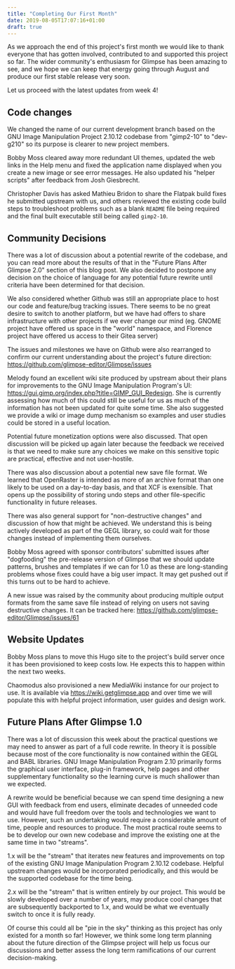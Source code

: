 ```yaml
---
title: "Completing Our First Month"
date: 2019-08-05T17:07:16+01:00
draft: true
---
```

As we approach the end of this project's first month we would like to thank everyone that has gotten involved, contributed to and supported this project so far. The wider community's enthusiasm for Glimpse has been amazing to see, and we hope we can keep that energy going through August and produce our first stable release very soon.

Let us proceed with the latest updates from week 4!

## Code changes
We changed the name of our current development branch based on the GNU Image Manipulation Project 2.10.12 codebase from "gimp2-10" to "dev-g210" so its purpose is clearer to new project members.

Bobby Moss cleared away more redundant UI themes, updated the web links in the Help menu and fixed the application name displayed when you create a new image or see error messages. He also updated his "helper scripts" after feedback from Josh Giesbrecht.

Christopher Davis has asked Mathieu Bridon to share the Flatpak build fixes he submitted upstream with us, and others reviewed the existing code build steps to troubleshoot problems such as a blank `README` file being required and the final built executable still being called `gimp2-10`.

## Community Decisions
There was a lot of discussion about a potential rewrite of the codebase, and you can read more about the results of that in the "Future Plans After Glimpse 2.0" section of this blog post. We also decided to postpone any decision on the choice of language for any potential future rewrite until criteria have been determined for that decision.

We also considered whether Github was still an appropriate place to host our code and feature/bug tracking issues. There seems to be no great desire to switch to another platform, but we have had offers to share infrastructure with other projects if we ever change our mind (eg. GNOME project have offered us space in the "world" namespace, and Florence project have offered us access to their Gitea server)

The issues and milestones we have on Github were also rearranged to confirm our current understanding about the project's future direction: https://github.com/glimpse-editor/Glimpse/issues

Melody found an excellent wiki site produced by upstream about their plans for improvements to the GNU Image Manipulation Program's UI: https://gui.gimp.org/index.php?title=GIMP_GUI_Redesign. She is currently assessing how much of this could still be useful for us as much of the information has not been updated for quite some time. She also suggested we provide a wiki or image dump mechanism so examples and user studies could be stored in a useful location.

Potential future monetization options were also discussed. That open discussion will be picked up again later because the feedback we received is that we need to make sure any choices we make on this sensitive topic are practical, effective and not user-hostile.

There was also discussion about a potential new save file format. We learned that OpenRaster is intended as more of an archive format than one likely to be used on a day-to-day basis, and that XCF is exensible. That opens up the possibility of storing undo steps and other file-specific functionality in future releases.

There was also general support for "non-destructive changes" and discussion of how that might be achieved. We understand this is being actively developed as part of the GEGL library, so could wait for those changes instead of implementing them ourselves.

Bobby Moss agreed with sponsor contributors' submitted issues after "dogfooding" the pre-release version of Glimpse that we should update patterns, brushes and templates if we can for 1.0 as these are long-standing problems whose fixes could have a big user impact. It may get pushed out if this turns out to be hard to achieve.

A new issue was raised by the community about producing multiple output formats from the same save file instead of relying on users not saving destructive changes. It can be tracked here: https://github.com/glimpse-editor/Glimpse/issues/61

## Website Updates
Bobby Moss plans to move this Hugo site to the project's build server once it has been provisioned to keep costs low. He expects this to happen within the next two weeks.

Chaomodus also provisioned a new MediaWiki instance for our project to use. It is available via https://wiki.getglimpse.app and over time we will populate this with helpful project information, user guides and design work.

## Future Plans After Glimpse 1.0
There was a lot of discussion this week about the practical questions we may need to answer as part of a full code rewrite. In theory it is possible because most of the core functionality is now contained within the GEGL and BABL libraries. GNU Image Manipulation Program 2.10 primarily forms the graphical user interface, plug-in framework, help pages and other supplementary functionality so the learning curve is much shallower than we expected.

A rewrite would be beneficial because we can spend time designing a new GUI with feedback from end users, eliminate decades of unneeded code and would have full freedom over the tools and technologies we want to use. However, such an undertaking would require a considerable amount of time, people and resources to produce. The most practical route seems to be to develop our own new codebase and improve the existing one at the same time in two "streams".

1.x will be the "stream" that iterates new features and improvements on top of the existing GNU Image Manipulation Program 2.10.12 codebase. Helpful upstream changes would be incorporated periodically, and this would be the supported codebase for the time being.

2.x will be the "stream" that is written entirely by our project. This would be slowly developed over a number of years, may produce cool changes that are subsequently backported to 1.x, and would be what we eventually switch to once it is fully ready.

Of course this could all be "pie in the sky" thinking as this project has only existed for a month so far! However, we think some long term planning about the future direction of the Glimpse project will help us focus our discussions and better assess the long term ramifications of our current decision-making.
